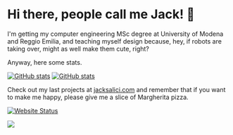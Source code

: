 # Hi there, people call me Jack! 🌵

I'm getting my computer engineering MSc degree at University of Modena and Reggio Emilia, and teaching myself design because, hey, if robots are taking over, might as well make them cute, right? 

Anyway, here some stats.

[![GitHub stats](https://github-readme-stats.vercel.app/api?username=jacksalici&count_private=true&include_all_commits=true&show_icons=true&hide_title=true&hide=contribs&theme=nord&hide_border=true&disable_animations=true#gh-dark-mode-only)](https://github.com/jacksalici/#gh-dark-mode-only)
[![GitHub stats](https://github-readme-stats.vercel.app/api?username=jacksalici&count_private=true&include_all_commits=true&show_icons=true&hide_title=true&hide=contribs&theme=graywhite&hide_border=true&disable_animations=true#gh-light-mode-only)](https://github.com/jacksalici/#gh-light-mode-only)


Check out my last projects at [jacksalici.com](https://jacksalici.com) and remember that if you want to make me happy, please give me a slice of Margherita pizza.

[![Website Status](https://api.netlify.com/api/v1/badges/b7735231-7170-4776-bd6e-fd4ed783bb69/deploy-status)](https://jacksalici.com)


![](https://hit.yhype.me/github/profile?user_id=58181697)



